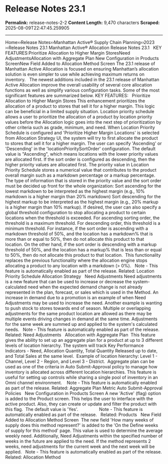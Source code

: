 # Release Notes 23.1

**Permalink:** release-notes-2-2
**Content Length:** 9,470 characters
**Scraped:** 2025-08-09T22:47:45.259905

---

Home&rsaquo;&rsaquo;Release Notes&rsaquo;&rsaquo;Manhattan Active® Supply Chain Planning&rsaquo;&rsaquo;2023 ››Release Notes 23.1 Manhattan Active&reg; Allocation Release Notes 23.1 &nbsp; KEY FEATURES:Prioritize Allocation to Higher Margin StoresNeed AdjustmentsAllocation with&nbsp;Aggregate Plan&nbsp;New Configuration in Products ScreenNew Field Added to Allocation Method&nbsp;Screen The 23.1 release of Manhattan Active Allocation is focused on ensuring Manhattan&rsquo;s allocation solution is even simpler to use while achieving maximum returns on inventory.&nbsp;&nbsp; The newest additions included in the 23.1 release of Manhattan Active Allocation improve the overall usability of several core allocation functions as well as simplify various configuration tasks. Some of the most significant features are summarized below. KEY FEATURES: &nbsp; Prioritize Allocation to Higher Margin Stores This enhancement prioritizes the allocation of a product to stores that sell it for a higher margin. This logic can be beneficial in a limited supply situation. Location priority schedule allows a user to prioritize the allocation of a product by location priority values before the Allocation logic goes into the next step of prioritization by other criteria such as grade, minimum, and need. When Location Priority Schedule is configured and &#39;Prioritize Higher Margin Locations&#39; is selected from Allocation Strategy UI, the system will try to first allocate the product to stores that sell it for a higher margin. The user can specify &#39;Ascending&#39; or &#39;Descending&#39; in the &#39;locationPrioritySortOrder&#39; configuration. The default value is &quot;Ascending&quot;, which means locations with the lower priority values are allocated first. If the sort order is configured as descending, then the higher priority values are allocated first. The priority value in Location Priority Schedule stores a numerical value that contributes to the product overall margin such as a markdown percentage or a markup percentage. The type of information that is stored in the priority value and the sort order must be decided up front for the whole organization: Sort ascending for the lowest markdown to be interpreted as the highest margin (e.g., 10% markdown is a higher margin than 20% markdown) Sort descending for the highest markup to be interpreted as the highest margin (e.g., 20% markup is a higher margin than 10% markup). If desired, the user can also specify a global threshold configuration to stop allocating a product to certain locations when the threshold is exceeded. For ascending sorting order, the threshold is a maximum threshold. For descending order, this threshold is a minimum threshold. For instance, if the sort order is ascending with a markdown threshold of 50%, and the location has a markdown% that is more than or equal to 50%, then do not allocate this product to that location. On the other hand, if the sort order is descending with a markup threshold of 50%, and the location has a markup% that is less than or equal to 50%, then do not allocate this product to that location.&nbsp; This functionality replaces the previous functionality where the allocation engine stops allocating a product to any location with a markdown (&gt; 0%). &nbsp; Note - This feature is automatically enabled as part of the release. Related: Location Priority Schedule Allocation Strategy &nbsp; Need Adjustments Need adjustments is a new feature that can be used to increase or decrease the system-calculated need when the expected demand change is not already represented in the plan, forecast, or sales which is used in the Method. An increase in demand due to a promotion is an example of when Need Adjustments may be used to increase the need. Another example is wanting to push stock to stores towards end of season. Multiple or overlapping adjustments for the same product location are allowed as there may be multiple events driving changes in demand at the same time. Adjustments for the same week are summed up and applied to the system&#39;s calculated needs. &nbsp; Note - This feature is automatically enabled as part of the release. Related: Need Adjustments &nbsp; Allocation with&nbsp;Aggregate Plan&nbsp; This feature gives the ability to set&nbsp;up an aggregate&nbsp;plan for a product at up to 3 different levels of location hierarchy. The system will track&nbsp;Key Performance Indicators -&nbsp;Need, Allocation Quantity, Total Quantity Released up to date, and Total Sales at the same level.&nbsp; Example of location hierarchy:&nbsp;Level 1 - Channel, Level 2 - Region, and Level 3 - District.&nbsp; Aggregate plan can be used as one of the criteria in Auto Submit-Approval policy to manage&nbsp;how inventory is allocated across different location hierarchies. This feature is useful for setting up controls while sharing&nbsp;a single pool of inventory in an Omni channel environment.&nbsp; &nbsp; Note - This feature is automatically enabled as part of the release. Related: Aggregate Plan Metric Auto Submit-Approval Policies &nbsp; New Configuration in Products Screen A new &#39;Active&#39; (flag) option is added to the Product screen. This helps the&nbsp;user to interface with the active product. Also, they can&nbsp;create or update and filter the product with this flag.&nbsp; The&nbsp;default value is &#39;Yes&#39;. &nbsp; &nbsp; &nbsp; &nbsp; &nbsp; &nbsp; &nbsp; &nbsp; Note - This feature is automatically enabled as part of the release.&nbsp;&nbsp; Related: Products &nbsp; New Field Added to Allocation Method&nbsp;Screen &nbsp;The new field &#39;How many weeks of supply does this method represent?&#39;&nbsp;is added to the &#39;On the&nbsp;Define weeks of supply for this method&#39;&nbsp;page.&nbsp;This value is used to determine the average weekly need. Additionally, Need Adjustments within the specified number of weeks in the future are applied to the need. If the method represents 2 weeks, need adjustments for the current week and the next week will be applied. &nbsp; Note - This feature is automatically enabled as part of the release. Related: Allocation Method &nbsp;
